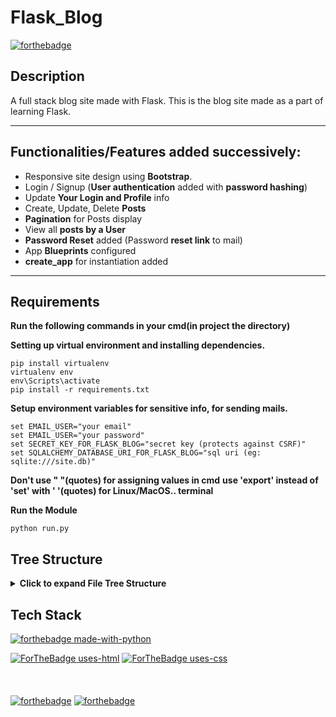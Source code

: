 # Flask_Blog 
[![forthebadge](https://forthebadge.com/images/badges/60-percent-of-the-time-works-every-time.svg)](https://forthebadge.com)
## Description
A full stack blog site made with Flask. This is the blog site made as a part of learning Flask.

----

## Functionalities/Features added successively:
- Responsive site design using **Bootstrap**.
- Login / Signup (**User authentication** added with **password hashing**)
- Update **Your Login and Profile** info
- Create, Update, Delete **Posts**
- **Pagination** for Posts display
- View all **posts by a User**
- **Password Reset** added (Password **reset link** to mail)
- App **Blueprints** configured
- **create_app** for instantiation added

----

## Requirements

**Run the following commands in your cmd(in project the directory)**

**Setting up virtual environment and installing dependencies.**

```shell
pip install virtualenv
virtualenv env
env\Scripts\activate
pip install -r requirements.txt
```

**Setup environment variables for sensitive info, for sending mails.**

```shell
set EMAIL_USER="your email"
set EMAIL_USER="your password"
set SECRET_KEY_FOR_FLASK_BLOG="secret key (protects against CSRF)"
set SQLALCHEMY_DATABASE_URI_FOR_FLASK_BLOG="sql uri (eg: sqlite:///site.db)"
```
**Don't use " "(quotes) for assigning values in cmd**
**use 'export' instead of 'set' with ' '(quotes) for Linux/MacOS.. terminal**

**Run the Module**

```shell
python run.py
```

## Tree Structure

<details>
<summary> <strong> Click to expand File Tree Structure </strong> </summary>

```shell
.
│   README.md
│   requirements.txt
│   run.py
│
└───flaskblog
    │   config.py
    │   models.py
    │   site.db
    │   __init__.py
    │
    ├───main
    │   │   forms.py
    │   │   routes.py
    │   │   __init__.py
    │   │
    │   └───__pycache__
    │           .gitignore
    │           routes.cpython-38.pyc
    │           __init__.cpython-38.pyc
    │
    ├───posts
    │   │   forms.py
    │   │   routes.py
    │   │   __init__.py
    │   │
    │   └───__pycache__
    │           forms.cpython-38.pyc
    │           routes.cpython-38.pyc
    │           __init__.cpython-38.pyc
    │
    ├───static
    │   │   main.css
    │   │
    │   └───profile_pics
    │           0e4f5224717d8b0e.jpeg
    │           8c73cc55f38af72e.jpeg
    │           8fb04984a0e64806.jpeg
    │           db7be03f6772c284.jpeg
    │           default.jpeg
    │
    ├───templates
    │       about.html
    │       account.html
    │       create post.html
    │       home.html
    │       layout.html
    │       login.html
    │       post.html
    │       register.html
    │       reset_request.html
    │       reset_token.html
    │       user_post.html
    │
    ├───users
    │   │   forms.py
    │   │   routes.py
    │   │   utils.py
    │   │   __init__.py
    │   │
    │   └───__pycache__
    │           forms.cpython-38.pyc
    │           routes.cpython-38.pyc
    │           utils.cpython-38.pyc
    │           __init__.cpython-38.pyc
    │
    └───__pycache__
            .gitignore
            config.cpython-38.pyc
            forms.cpython-38.pyc
            models.cpython-38.pyc
            routes.cpython-38.pyc
            __init__.cpython-38.pyc
```

</details>

## Tech Stack
[![forthebadge made-with-python](http://ForTheBadge.com/images/badges/made-with-python.svg)](https://www.python.org/)

[![ForTheBadge uses-html](http://ForTheBadge.com/images/badges/uses-html.svg)](http://ForTheBadge.com)
[![ForTheBadge uses-css](http://ForTheBadge.com/images/badges/uses-css.svg)](http://ForTheBadge.com)
<br><br><br><br>
[![forthebadge](https://forthebadge.com/images/badges/uses-badges.svg)](https://forthebadge.com)
[![forthebadge](https://forthebadge.com/images/badges/built-with-love.svg)](https://forthebadge.com)
